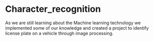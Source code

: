 # Character_recognition
As we are still learning about the Machine learning technology we implemented some of our knowledge and created a project to identify license plate on a vehicle through image processing.
